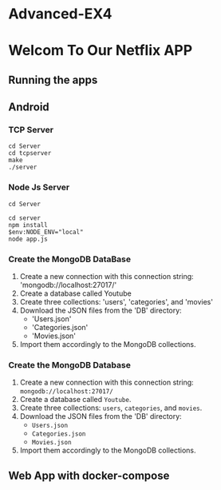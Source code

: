 # Advanced-EX4
# Welcom To Our Netflix APP
## Running the apps
## Android 
### TCP Server
```
cd Server
cd tcpserver
make
./server
```
### Node Js Server
```
cd Server

cd server
npm install
$env:NODE_ENV="local"
node app.js
```
### Create the MongoDB DataBase
1. Create a new connection with this connection string: 'mongodb://localhost:27017/'
2. Create a database called Youtube
3. Create three collections: 'users', 'categories', and 'movies'
4. Download the JSON files from the 'DB' directory:
   * 'Users.json'
   * 'Categories.json'
   * 'Movies.json'
5. Import them accordingly to the MongoDB collections.

### Create the MongoDB Database
1. Create a new connection with this connection string: `mongodb://localhost:27017/`
2. Create a database called `Youtube`.
3. Create three collections: `users`, `categories`, and `movies`.
4. Download the JSON files from the 'DB' directory:
   - `Users.json`
   - `Categories.json`
   - `Movies.json`
5. Import them accordingly to the MongoDB collections.
## Web App with docker-compose

